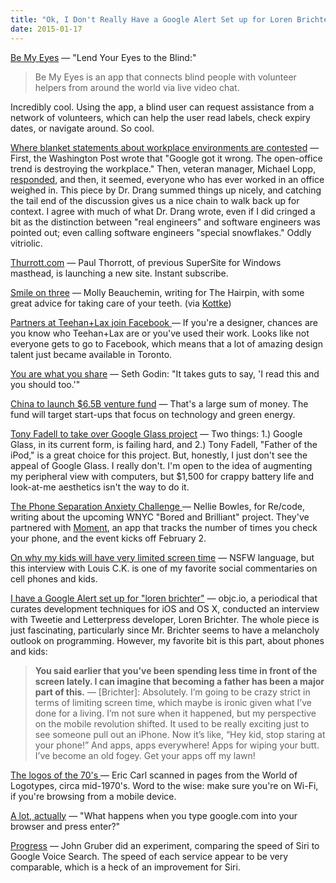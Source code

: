 ```yaml
---
title: "Ok, I Don't Really Have a Google Alert Set up for Loren Brichter, but You Can't Deny That the Guy Rocks"
date: 2015-01-17
---
```

[Be My Eyes](http://bemyeyes.org/) &mdash; "Lend Your Eyes to the Blind:"

> Be My Eyes is an app that connects blind people with volunteer helpers from around the world via live video chat.

Incredibly cool. Using the app, a blind user can request assistance from a network of volunteers, which can help the user read labels, check expiry dates, or navigate around. So cool. 

[Where blanket statements about workplace environments are contested](http://www.leancrew.com/all-this/2015/01/open-and-shut/) &mdash; First, the Washington Post wrote that "Google got it wrong. The open-office trend is destroying the workplace." Then, veteran manager, Michael Lopp, [responded](http://randsinrepose.com/archives/your-best-work/), and then, it seemed, everyone who has ever worked in an office weighed in. This piece by Dr. Drang summed things up nicely, and catching the tail end of the discussion gives us a nice chain to walk back up for context. I agree with much of what Dr. Drang wrote, even if I did cringed a bit as the distinction between "real engineers" and software engineers was pointed out; even calling software engineers "special snowflakes." Oddly vitriolic.

[Thurrott.com](https://www.thurrott.com/paul/372/hello) &mdash; Paul Thorrott, of previous SuperSite for Windows masthead, is launching a new site. Instant subscribe.

[Smile on three](http://thehairpin.com/2015/01/the-truth-about-your-smile/) &mdash; Molly Beauchemin, writing for The Hairpin, with some great advice for taking care of your teeth. (via [Kottke](http://kottke.org/15/01/how-to-take-better-care-of-your-teeth))

[Partners at Teehan+Lax join Facebook ](http://techcrunch.com/2015/01/16/partners-at-teehanlax-the-design-firm-behind-medium-join-facebook/) &mdash; If you're a designer, chances are you know who Teehan+Lax are or you've used their work. Looks like not everyone gets to go to Facebook, which means that a lot of amazing design talent just became available in Toronto. 

[You are what you share](http://sethgodin.typepad.com/seths_blog/2015/01/you-are-what-you-share.html) &mdash; Seth Godin: "It takes guts to say, 'I read this and you should too.'"

[China to launch $6.5B venture fund](http://www.reuters.com/article/2015/01/15/china-venturecapital-idUSL3N0UU04V20150115) &mdash; That's a large sum of money. The fund will target start-ups that focus on technology and green energy. 

[Tony Fadell to take over Google Glass project](http://bits.blogs.nytimes.com/2015/01/15/google-glass-to-leave-research-lab-as-new-boss-takes-over-project/) &mdash; Two things: 1.) Google Glass, in its current form, is failing hard, and 2.) Tony Fadell, "Father of the iPod," is a great choice for this project. But, honestly, I just don't see the appeal of Google Glass. I really don't. I'm open to the idea of augmenting my peripheral view with computers, but $1,500 for crappy battery life and look-at-me aesthetics isn't the way to do it. 

[The Phone Separation Anxiety Challenge ](http://recode.net/2015/01/15/can-you-survive-the-phone-separation-anxiety-challenge/) &mdash; Nellie Bowles, for Re/code, writing about the upcoming WNYC "Bored and Brilliant" project. They've partnered with [Moment](https://inthemoment.io/), an app that tracks the number of times you check your phone, and the event kicks off February 2. 

[On why my kids will have very limited screen time](https://www.youtube.com/watch?v=5HbYScltf1c) &mdash; NSFW language, but this interview with Louis C.K. is one of my favorite social commentaries on cell phones and kids. 

[I have a Google Alert set up for "loren brichter"](http://www.objc.io/issue-20/loren-brichter.html) &mdash; objc.io, a periodical that curates development techniques for iOS and OS X, conducted an interview with Tweetie and Letterpress developer, Loren Brichter. The whole piece is just fascinating, particularly since Mr. Brichter seems to have a melancholy outlook on programming. However, my favorite bit is this part, about phones and kids: 

> **You said earlier that you’ve been spending less time in front of the screen lately. I can imagine that becoming a father has been a major part of this.** &mdash; [Brichter]: Absolutely. I’m going to be crazy strict in terms of limiting screen time, which maybe is ironic given what I’ve done for a living. I’m not sure when it happened, but my perspective on the mobile revolution shifted. It used to be really exciting just to see someone pull out an iPhone. Now it’s like, “Hey kid, stop staring at your phone!” And apps, apps everywhere! Apps for wiping your butt. I’ve become an old fogey. Get your apps off my lawn!

[The logos of the 70's ](https://m.flickr.com/#/photos/mr_carl/sets/72157604144345854/) &mdash; Eric Carl scanned in pages from the World of Logotypes, circa mid-1970's. Word to the wise: make sure you're on Wi-Fi, if you're browsing from a mobile device. 

[A lot, actually](https://github.com/alex/what-happens-when) &mdash; "What happens when you type google.com into your browser and press enter?"

[Progress](http://daringfireball.net/2015/01/siri_improvements) &mdash; John Gruber did an experiment, comparing the speed of Siri to Google Voice Search. The speed of each service appear to be very comparable, which is a heck of an improvement for Siri. 
